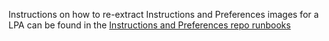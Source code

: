 Instructions on how to re-extract Instructions and Preferences images for a LPA can be found in the [Instructions and Preferences repo runbooks](https://github.com/ministryofjustice/opg-data-lpa-instructions-preferences/blob/main/docs/runbooks/reextract-an-lpa-scan.md)
